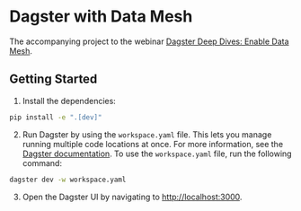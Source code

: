 # Dagster with Data Mesh

The accompanying project to the webinar [Dagster Deep Dives: Enable Data Mesh](https://www.youtube.com/watch?v=laEX2VSq_CQ).

## Getting Started

1. Install the dependencies:

```bash
pip install -e ".[dev]"
```

2. Run Dagster by using the `workspace.yaml` file. This lets you manage running multiple code locations at once. For more information, see the [Dagster documentation](https://docs.dagster.io/concepts/code-locations/workspace-files). To use the `workspace.yaml` file, run the following command:

```bash
dagster dev -w workspace.yaml
```

3. Open the Dagster UI by navigating to [http://localhost:3000](http://localhost:3000).